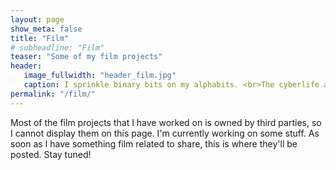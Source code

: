 ```yaml
---
layout: page
show_meta: false
title: "Film"
# subheadline: "Film"
teaser: "Some of my film projects"
header:
   image_fullwidth: "header_film.jpg"
   caption: I sprinkle binary bits on my alphabits. <br>The cyberlife and times of Kayhan B, digital librarian extraordinaire, podcaster and all around nice guy.
permalink: "/film/"
---
```


Most of the film projects that I have worked on is owned by third parties, so I cannot display them on this page. I'm currently working on some stuff. As soon as I have something film related to share, this is where they'll be posted. Stay tuned!
